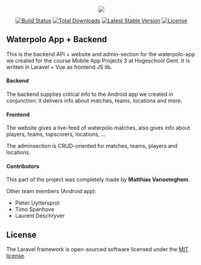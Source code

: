 <p align="center"><img src="https://laravel.com/assets/img/components/logo-laravel.svg"></p>

<p align="center">
<a href="https://travis-ci.org/laravel/framework"><img src="https://travis-ci.org/laravel/framework.svg" alt="Build Status"></a>
<a href="https://packagist.org/packages/laravel/framework"><img src="https://poser.pugx.org/laravel/framework/d/total.svg" alt="Total Downloads"></a>
<a href="https://packagist.org/packages/laravel/framework"><img src="https://poser.pugx.org/laravel/framework/v/stable.svg" alt="Latest Stable Version"></a>
<a href="https://packagist.org/packages/laravel/framework"><img src="https://poser.pugx.org/laravel/framework/license.svg" alt="License"></a>
</p>

## Waterpolo App + Backend
This is the backend API + website and admin-section for the waterpolo-app we created for the course Mobile App Projects 3 at Hogeschool Gent. 
It is written in Laravel + Vue as frontend JS lib. 

#### Backend
The backend supplies critical info to the Android app we created in conjunction: 
it delivers info about matches, teams, locations and more. 

#### Frontend
The website gives a live-feed of waterpolo matches, also gives info about players, teams, topscorers, locations, ... 

The adminsection is CRUD-oriented for matches, teams, players and locations.

#### Contributors
This part of the project was completely made by **Matthias Vanooteghem**.

Other team members (Android app):
- Pieter Uyttersprot
- Timo Spanhove
- Laurent Deschryver

## License

The Laravel framework is open-sourced software licensed under the [MIT license](http://opensource.org/licenses/MIT).
